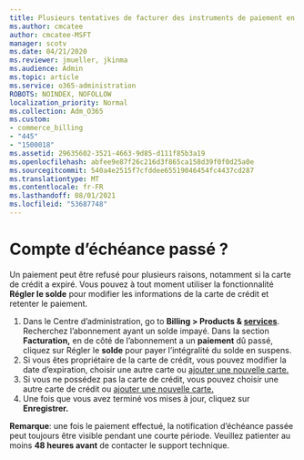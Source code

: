 ```yaml
---
title: Plusieurs tentatives de facturer des instruments de paiement en ligne
ms.author: cmcatee
author: cmcatee-MSFT
manager: scotv
ms.date: 04/21/2020
ms.reviewer: jmueller, jkinma
ms.audience: Admin
ms.topic: article
ms.service: o365-administration
ROBOTS: NOINDEX, NOFOLLOW
localization_priority: Normal
ms.collection: Adm_O365
ms.custom:
- commerce_billing
- "445"
- "1500018"
ms.assetid: 29635602-3521-4663-9d85-d111f85b3a19
ms.openlocfilehash: abfee9e87f26c216d3f865ca158d39f0f0d25a0e
ms.sourcegitcommit: 540a4e2515f7cfddee65519046454fc4437cd287
ms.translationtype: MT
ms.contentlocale: fr-FR
ms.lasthandoff: 08/01/2021
ms.locfileid: "53687748"
---
```

# <a name="past-due-account"></a>Compte d’échéance passé ?

Un paiement peut être refusé pour plusieurs raisons, notamment si la carte de crédit a expiré. Vous pouvez à tout moment utiliser la fonctionnalité **Régler le solde** pour modifier les informations de la carte de crédit et retenter le paiement.

1. Dans le Centre d’administration, go to **Billing > Products & [services](https://go.microsoft.com/fwlink/p/?linkid=842054)**.
Recherchez l’abonnement ayant un solde impayé. Dans la section **Facturation,** en de côté de l’abonnement a un **paiement** dû passé, cliquez sur Régler le **solde** pour payer l’intégralité du solde en suspens.
2. Si vous êtes propriétaire de la carte de crédit, vous pouvez modifier la date d’expiration, choisir une autre carte ou [ajouter une nouvelle carte.](/microsoft-365/commerce/billing-and-payments/manage-payment-methods)
3. Si vous ne possédez pas la carte de crédit, vous pouvez choisir une autre carte de crédit ou [ajouter une nouvelle carte.](/microsoft-365/commerce/billing-and-payments/manage-payment-methods)
4. Une fois que vous avez terminé vos mises à jour, cliquez sur **Enregistrer.**

**Remarque**: une fois le paiement effectué, la notification d’échéance passée peut toujours être visible pendant une courte période. Veuillez patienter au moins **48 heures avant** de contacter le support technique.

